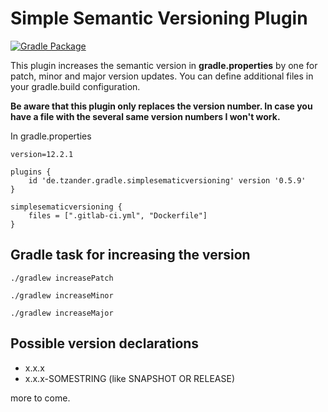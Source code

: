 # Simple Semantic Versioning Plugin

[![Gradle Package](https://github.com/torstenzander/simple-semantic-versioning-plugin/actions/workflows/gradle-publish.yml/badge.svg?branch=main&event=push)](https://github.com/torstenzander/simple-semantic-versioning-plugin/actions/workflows/gradle-publish.yml)

This plugin increases the semantic version in **gradle.properties** by one 
for patch, minor and major version updates. 
You can define additional files in your gradle.build configuration.

**Be aware that this plugin only replaces the version number. 
In case you have a file with the several same version numbers I won't work.**


In gradle.properties
    
    version=12.2.1

```
plugins {
    id 'de.tzander.gradle.simplesematicversioning' version '0.5.9'
}

simplesematicversioning {
    files = [".gitlab-ci.yml", "Dockerfile"]
}
```

## Gradle task for increasing the version

`./gradlew increasePatch`

`./gradlew increaseMinor`

`./gradlew increaseMajor`


## Possible version declarations

* x.x.x
* x.x.x-SOMESTRING (like SNAPSHOT OR RELEASE) 

more to come.